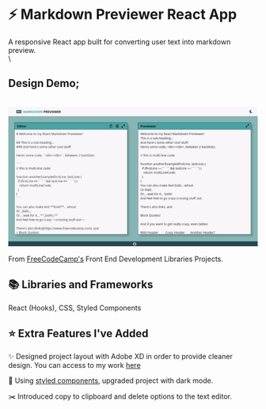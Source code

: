# :zap: Markdown Previewer React App

A responsive React app built for converting user text into markdown preview.
\
\
## Design Demo;
\
![gif image of project](public/markdown-previewer.gif)

From [FreeCodeCamp's](https://www.freecodecamp.org/learn/front-end-libraries/front-end-libraries-projects/build-a-markdown-previewer) Front End Development Libraries Projects. 


## :books: Libraries and Frameworks 

React (Hooks), CSS, Styled Components

## :star: Extra Features I've Added

:sparkles: Designed project layout with Adobe XD in order to provide cleaner design. You can access to my work [here](public/design.xd)

:nail_care: Using [styled components](https://styled-components.com/), upgraded project with dark mode.

:scissors: Introduced copy to clipboard and delete options to the text editor. 
